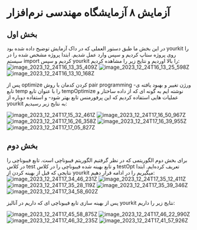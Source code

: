 # آزمایش ۸ آزمایشگاه مهندسی نرم‌افزار
## بخش اول
در این بخش ما طبق دستور العملی که در داک آزمایش توضیح داده شده بود yourkit را روی پروژه ستاپ کردیم و سپس وارد عمل شدیم. ابتدا پروژه مشخص شده را در سیستم import کردیم و سپس yourkit را بالا اوردیم و نتایج زیر را مشاهده کردیم:
![image_2023_12_24T16_13_35_409Z](https://github.com/yasamingol/SE_LAB_8/assets/59218135/a1b6d887-0637-481a-b1df-9d2780f5ed34)
![image_2023_12_24T16_13_25_598Z](https://github.com/yasamingol/SE_LAB_8/assets/59218135/5ff3b847-3ab8-4a45-ad16-09e9747e8dcd)
![image_2023_12_24T16_13_10_168Z](https://github.com/yasamingol/SE_LAB_8/assets/59218135/1c5996b8-64bb-499a-b17a-aafdb83fa3b5)

 پس از optimize کردن کدمان با روش pair programming -ورژن تغییر و بهبود یافته ی تابع temp را با عنوان تابع tempOptimize نوشته ایم به گونه ای که از داده ساختار و عملیات هایی استفاده کردیم که این پرفورمنس تابع بهتر شود- و استفاده دوباره از yourkit به نتایج زیر رسیدیم:
 
![image_2023_12_24T17_15_32_461Z](https://github.com/yasamingol/SE_LAB_8/assets/59218135/129ea1f1-dbe2-4b45-9023-df047f23825c)
![image_2023_12_24T17_16_50_967Z](https://github.com/yasamingol/SE_LAB_8/assets/59218135/5c323f3b-5619-4bf0-b55c-2bfdf9858760)
![image_2023_12_24T17_16_26_358Z](https://github.com/yasamingol/SE_LAB_8/assets/59218135/f0f28e1b-064a-4773-a94a-aa84f2834cf3)
![image_2023_12_24T17_16_39_955Z](https://github.com/yasamingol/SE_LAB_8/assets/59218135/11a9b1fa-3abb-4a1a-a7d5-2523c8a132da)
![image_2023_12_24T17_17_05_827Z](https://github.com/yasamingol/SE_LAB_8/assets/59218135/8a894cd4-e218-450a-8c05-6618bff669dc)

## بخش دوم
برای بخش دوم الگوریتمی که در نظر گرفتیم الگوریتم فیبوناچی است. تابع فیبوناچی را در کلاس test و تابع بهینه شده فیبوناچی را در کلاس testOpt تعریف کرده‌ایم. ابتدا نتایجی که قبل از بهینه کردن از yourkit میگیریم را در ادامه قرار دهیم:
![image_2023_12_24T17_34_46_231Z](https://github.com/yasamingol/SE_LAB_8/assets/59218135/711191c3-18d4-4dda-bc0e-8d2dfbade183)
![image_2023_12_24T17_35_12_411Z](https://github.com/yasamingol/SE_LAB_8/assets/59218135/0270c6fb-cd37-434d-99a8-1327c045657a)
![image_2023_12_24T17_35_28_119Z](https://github.com/yasamingol/SE_LAB_8/assets/59218135/9ff8326e-b51a-415c-8e83-1ea9786ea9ba)
![image_2023_12_24T17_35_39_346Z](https://github.com/yasamingol/SE_LAB_8/assets/59218135/07a566a5-126b-48fd-80e7-15fe8cc6d486)
![image_2023_12_24T17_34_58_602Z](https://github.com/yasamingol/SE_LAB_8/assets/59218135/9735c70f-a84e-4c54-a753-61159f1ad9d9)

پس از بهینه سازی تابع فیبوناچی ای که داریم در آنالیز yourkit نتایج زیر را داریم:

![image_2023_12_24T17_45_58_875Z](https://github.com/yasamingol/SE_LAB_8/assets/59218135/98b0fbcb-01e2-4fa8-8455-62942810d0bd)
![image_2023_12_24T17_46_22_990Z](https://github.com/yasamingol/SE_LAB_8/assets/59218135/c9c16112-73f9-4bd5-b0af-7c83be856fde)
![image_2023_12_24T17_46_32_235Z](https://github.com/yasamingol/SE_LAB_8/assets/59218135/dd1ac627-796b-4745-b124-7ddc5e9ee988)
![image_2023_12_24T17_41_57_926Z](https://github.com/yasamingol/SE_LAB_8/assets/59218135/6a239434-4828-479f-af1e-4e22cec23058)
